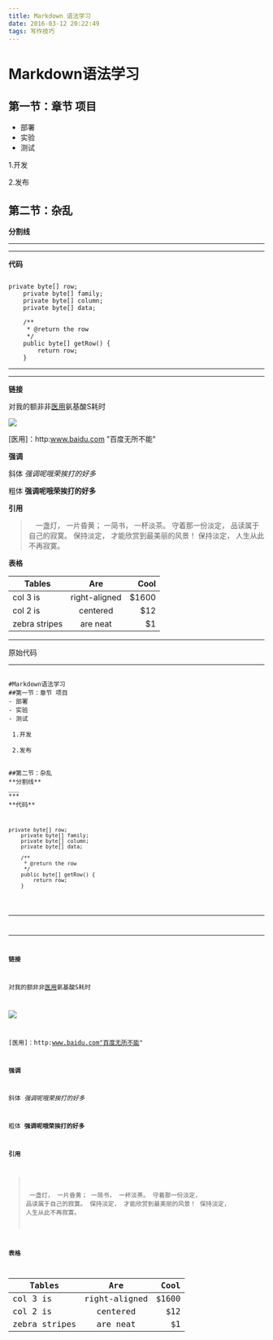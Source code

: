 ```yaml
---
title: Markdown 语法学习
date: 2016-03-12 20:22:49
tags: 写作技巧
---
```

# Markdown语法学习
## 第一节：章节 项目
- 部署
- 实验
- 测试

 1.开发

 2.发布


## 第二节：杂乱
**分割线**
___
***
**代码**

<pre><code>
private byte[] row;
	private byte[] family;
	private byte[] column;
	private byte[] data;
	
	/**
	 * @return the row
	 */
	public byte[] getRow() {
		return row;
	}
</code></pre>

***
___
**链接**

对我的额非非[医用](http:www.baidu.com "百度无所不能")氨基酸S耗时

![](http://ww4.sinaimg.cn/bmiddle/aa397b7fjw1dzplsgpdw5j.jpg)

[医用]：http:www.baidu.com "百度无所不能"

**强调**

斜体 *强调呢哦荣挨打的好多*

粗体 **强调呢哦荣挨打的好多**

**引用**
> &emsp;一盏灯， 一片昏黄； 一简书， 一杯淡茶。 守着那一份淡定， 品读属于自己的寂寞。 保持淡定， 才能欣赏到最美丽的风景！ 保持淡定， 人生从此不再寂寞。

**表格**


| Tables        | Are           | Cool  |
| ------------- |:-------------:| -----:|
| col 3 is      | right-aligned | $1600 |
| col 2 is      | centered      |   $12 |
| zebra stripes | are neat      |    $1 |
***
原始代码
***

<pre><code>
#Markdown语法学习
##第一节：章节 项目
- 部署
- 实验
- 测试

 1.开发

 2.发布


##第二节：杂乱
**分割线**
___
***
**代码**

<pre><code>
private byte[] row;
	private byte[] family;
	private byte[] column;
	private byte[] data;
	
	/**
	 * @return the row
	 */
	public byte[] getRow() {
		return row;
	}
</code></pre>
***
___
**链接**

对我的额非非[医用](http:www.baidu.com "百度无所不能")氨基酸S耗时

![](http://ww4.sinaimg.cn/bmiddle/aa397b7fjw1dzplsgpdw5j.jpg)

[医用]：http:www.baidu.com"百度无所不能"

**强调**

斜体 *强调呢哦荣挨打的好多*

粗体 **强调呢哦荣挨打的好多**

**引用**
> &emsp;一盏灯， 一片昏黄； 一简书， 一杯淡茶。 守着那一份淡定， 品读属于自己的寂寞。 保持淡定， 才能欣赏到最美丽的风景！ 保持淡定， 人生从此不再寂寞。

**表格**


| Tables        | Are           | Cool  |
| ------------- |:-------------:| -----:|
| col 3 is      | right-aligned | $1600 |
| col 2 is      | centered      |   $12 |
| zebra stripes | are neat      |    $1 |

</code></pre>
